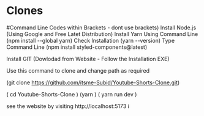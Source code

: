 # Clones
#Command Line Codes within Brackets - dont use brackets)
Install Node.js (Using Google and Free Latet Distribution)
Install Yarn Using Command Line (npm install --global yarn)
Check Installation (yarn --version)
Type Command Line (npm install styled-components@latest)


Install GIT (Dowlodad from Website - Follow the Installation EXE)


Use this command to clone and change path as required 

(git clone https://github.com/itsme-Subid/Youtube-Shorts-Clone.git)

(   cd Youtube-Shorts-Clone  )
(yarn )
( yarn run dev )

see the website by visiting http://localhost:5173 i
